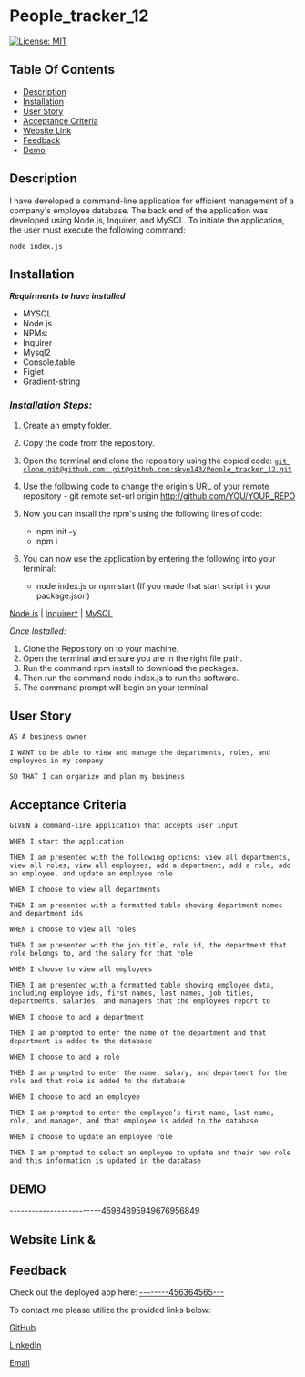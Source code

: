 # People_tracker_12

[![License: MIT](https://img.shields.io/badge/License-MIT-yellow.svg)](https://opensource.org/licenses/MIT)

## Table Of Contents

* [Description](#description)
* [Installation](#installation)
* [User Story](#User-Story)
* [Acceptance Criteria](#Acceptance-Criteria)
* [Website Link](#Website-Link)
* [Feedback](#feedback)
* [Demo](#demo)


## Description
I have developed a command-line application for efficient management of a company's employee database. The back end of the application was developed using Node.js, Inquirer, and MySQL. To initiate the application, the user must execute the following command:

    node index.js

## Installation
***Requirments to have installed***

- MYSQL
- Node.js
- NPMs:
- Inquirer
- Mysql2
- Console.table
- Figlet
- Gradient-string


### _Installation Steps:_

  1. Create an empty folder.

  2. Copy the code from the repository.

  3. Open the terminal and clone the repository using the copied code:
    [`git clone git@github.com: git@github.com:skye143/People_tracker_12.git`](https://github.com/skye143/People_tracker_12)

  4. Use the following code to change the origin's URL of your remote repository
    - git remote set-url origin http://github.com/YOU/YOUR_REPO

5. Now you can install the npm's using the following lines of code:
      - npm init -y
      - npm i
6. You can now use the application by entering the following into your terminal:
    - node index.js or npm start (If you made that start script in your package.json)

[Node.js](https://nodejs.org/en/)  |  [Inquirer^](https://www.npmjs.com/package/inquirer)  |  [MySQL](https://www.npmjs.com/package/mysql2)

*Once Installed:*
1. Clone the Repository on to your machine.
2. Open the terminal and ensure you are in the right file path.
3. Run the command npm install to download the packages.
4. Then run the command node index.js to run the software.
5. The command prompt will begin on your terminal

## User Story
    AS A business owner

    I WANT to be able to view and manage the departments, roles, and employees in my company

    SO THAT I can organize and plan my business


## Acceptance Criteria
    GIVEN a command-line application that accepts user input

    WHEN I start the application

    THEN I am presented with the following options: view all departments, view all roles, view all employees, add a department, add a role, add an employee, and update an employee role

    WHEN I choose to view all departments

    THEN I am presented with a formatted table showing department names and department ids

    WHEN I choose to view all roles

    THEN I am presented with the job title, role id, the department that role belongs to, and the salary for that role

    WHEN I choose to view all employees

    THEN I am presented with a formatted table showing employee data, including employee ids, first names, last names, job titles, departments, salaries, and managers that the employees report to

    WHEN I choose to add a department

    THEN I am prompted to enter the name of the department and that department is added to the database

    WHEN I choose to add a role

    THEN I am prompted to enter the name, salary, and department for the role and that role is added to the database

    WHEN I choose to add an employee

    THEN I am prompted to enter the employee’s first name, last name, role, and manager, and that employee is added to the database

    WHEN I choose to update an employee role

    THEN I am prompted to select an employee to update and their new role and this information is updated in the database

  ## DEMO
  -------------------------45984895949676956849

## Website Link &
## Feedback
Check out the deployed app here: [--------456364565---](------------------)

  To contact me please utilize the provided links below:

  [GitHub](https://github.com/skye143)
  
  [LinkedIn](https://www.linkedin.com/in/skye-h-988a7a221)

  [Email](mailto:skyeheredia@gmail.com)
















